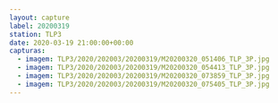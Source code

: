 ```yaml
---
layout: capture
label: 20200319
station: TLP3
date: 2020-03-19 21:00:00+00:00
capturas:
  - imagem: TLP3/2020/202003/20200319/M20200320_051406_TLP_3P.jpg
  - imagem: TLP3/2020/202003/20200319/M20200320_054413_TLP_3P.jpg
  - imagem: TLP3/2020/202003/20200319/M20200320_073859_TLP_3P.jpg
  - imagem: TLP3/2020/202003/20200319/M20200320_075405_TLP_3P.jpg
---
```

